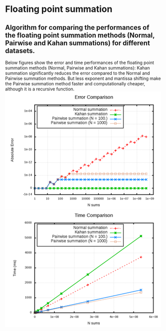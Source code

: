 # Floating point summation

## Algorithm for comparing the performances of the floating point summation methods (Normal, Pairwise and Kahan summations) for different datasets.

Below figures show the error and time performances of the floating point summation methods (Normal, Pairwise and Kahan summations): Kahan summation significantly reduces the error compared to the Normal and Pairwise summation methods. But less exponent and mantissa shifting make the Pairwise summation method faster and computationally cheaper, although it is a recursive function.
![alt tag](https://raw.githubusercontent.com/NaveenKaliannan/FloatingPointSummation/master/output/graph/Error.png)
![alt tag](https://raw.githubusercontent.com/NaveenKaliannan/FloatingPointSummation/master/output/graph/Time.png)
